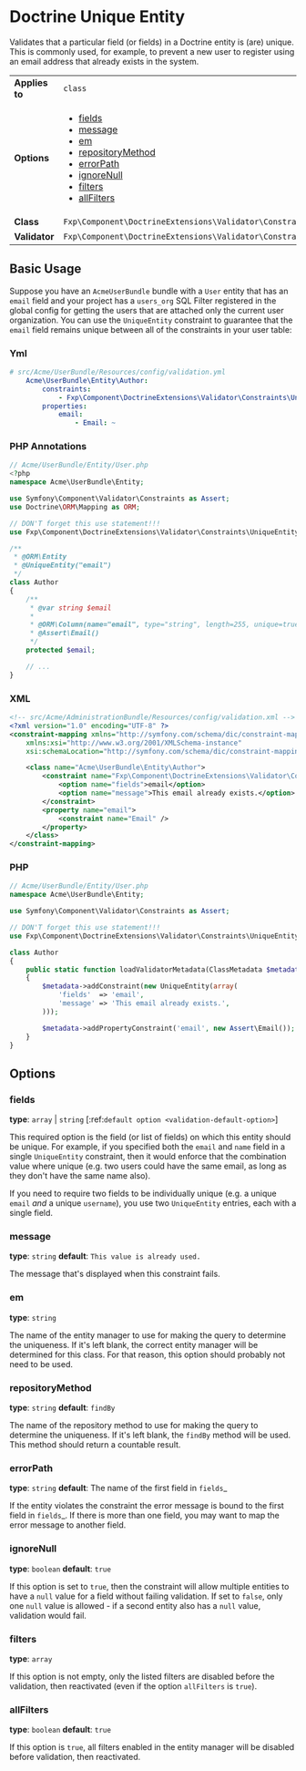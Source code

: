 Doctrine Unique Entity
======================

Validates that a particular field (or fields) in a Doctrine entity is (are)
unique. This is commonly used, for example, to prevent a new user to register
using an email address that already exists in the system.

|                |                                                                                                                                                                                                                                                                 |
|----------------|-----------------------------------------------------------------------------------------------------------------------------------------------------------------------------------------------------------------------------------------------------------------|
| **Applies to** | `class`                                                                                                                                                                                                                                                         |
| **Options**    | <ul><li>[fields](#fields)</li><li>[message](#message)</li><li>[em](#em)</li><li>[repositoryMethod](#repositoryMethod)</li><li>[errorPath](#errorPath)</li><li>[ignoreNull](#ignoreNull)</li><li>[filters](#filters)</li><li>[allFilters](#allFilters)</li></ul> |
| **Class**      | `Fxp\Component\DoctrineExtensions\Validator\Constraints\UniqueEntity`                                                                                                                                                                                       |
| **Validator**  | `Fxp\Component\DoctrineExtensions\Validator\Constraints\UniqueEntityValidator`                                                                                                                                                                              |

## Basic Usage

Suppose you have an ``AcmeUserBundle`` bundle with a ``User`` entity that has an
``email`` field and your project has a ``users_org`` SQL Filter registered in the
global config for getting the users that are attached only the current user
organization. You can use the ``UniqueEntity`` constraint to guarantee that the
``email`` field remains unique between all of the constraints in your user table:

### Yml

```yaml
# src/Acme/UserBundle/Resources/config/validation.yml
    Acme\UserBundle\Entity\Author:
        constraints:
            - Fxp\Component\DoctrineExtensions\Validator\Constraints\UniqueEntity: email
        properties:
            email:
                - Email: ~
```

### PHP Annotations

```php
// Acme/UserBundle/Entity/User.php
<?php
namespace Acme\UserBundle\Entity;

use Symfony\Component\Validator\Constraints as Assert;
use Doctrine\ORM\Mapping as ORM;

// DON'T forget this use statement!!!
use Fxp\Component\DoctrineExtensions\Validator\Constraints\UniqueEntity;

/**
 * @ORM\Entity
 * @UniqueEntity("email")
 */
class Author
{
    /**
     * @var string $email
     *
     * @ORM\Column(name="email", type="string", length=255, unique=true)
     * @Assert\Email()
     */
    protected $email;

    // ...
}
```

### XML

```xml
<!-- src/Acme/AdministrationBundle/Resources/config/validation.xml -->
<?xml version="1.0" encoding="UTF-8" ?>
<constraint-mapping xmlns="http://symfony.com/schema/dic/constraint-mapping"
    xmlns:xsi="http://www.w3.org/2001/XMLSchema-instance"
    xsi:schemaLocation="http://symfony.com/schema/dic/constraint-mapping http://symfony.com/schema/dic/constraint-mapping/constraint-mapping-1.0.xsd">

    <class name="Acme\UserBundle\Entity\Author">
        <constraint name="Fxp\Component\DoctrineExtensions\Validator\Constraints\UniqueEntity">
            <option name="fields">email</option>
            <option name="message">This email already exists.</option>
        </constraint>
        <property name="email">
            <constraint name="Email" />
        </property>
    </class>
</constraint-mapping>
```

### PHP

```php
// Acme/UserBundle/Entity/User.php
namespace Acme\UserBundle\Entity;

use Symfony\Component\Validator\Constraints as Assert;

// DON'T forget this use statement!!!
use Fxp\Component\DoctrineExtensions\Validator\Constraints\UniqueEntity;

class Author
{
    public static function loadValidatorMetadata(ClassMetadata $metadata)
    {
        $metadata->addConstraint(new UniqueEntity(array(
            'fields'  => 'email',
            'message' => 'This email already exists.',
        )));

        $metadata->addPropertyConstraint('email', new Assert\Email());
    }
}
```

## Options

### fields

**type**: ``array`` | ``string`` [:ref:`default option <validation-default-option>`]

This required option is the field (or list of fields) on which this entity
should be unique. For example, if you specified both the ``email`` and ``name``
field in a single ``UniqueEntity`` constraint, then it would enforce that
the combination value where unique (e.g. two users could have the same email,
as long as they don't have the same name also).

If you need to require two fields to be individually unique (e.g. a unique
``email`` *and* a unique ``username``), you use two ``UniqueEntity`` entries,
each with a single field.

### message

**type**: ``string`` **default**: ``This value is already used.``

The message that's displayed when this constraint fails.

### em

**type**: ``string``

The name of the entity manager to use for making the query to determine the
uniqueness. If it's left blank, the correct entity manager will be determined
for this class. For that reason, this option should probably not need to be
used.

### repositoryMethod

**type**: ``string`` **default**: ``findBy``

The name of the repository method to use for making the query to determine the
uniqueness. If it's left blank, the ``findBy`` method will be used. This
method should return a countable result.

### errorPath

**type**: ``string`` **default**: The name of the first field in `fields`_

If the entity violates the constraint the error message is bound to the first
field in `fields`_. If there is more than one field, you may want to map
the error message to another field.

### ignoreNull

**type**: ``boolean`` **default**: ``true``

If this option is set to ``true``, then the constraint will allow multiple
entities to have a ``null`` value for a field without failing validation.
If set to ``false``, only one ``null`` value is allowed - if a second entity
also has a ``null`` value, validation would fail.

### filters

**type**: ``array``

If this option is not empty, only the listed filters are disabled before
the validation, then reactivated (even if the option `allFilters` is
``true``).

### allFilters

**type**: ``boolean`` **default**: ``true``

If this option is ``true``, all filters enabled in the entity manager will
be disabled before validation, then reactivated.
